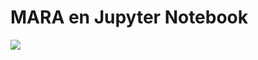 # MARA en Jupyter Notebook

<a href="http://play-with-docker.com/?stack=https://raw.githubusercontent.com/D3f0/iota-mara/master/docker-compose-no-build.yml" target="_blank">
    <img src="https://github.com/play-with-docker/stacks/raw/cff22438cb4195ace27f9b15784bbb497047afa7/assets/images/button.png">
</a>